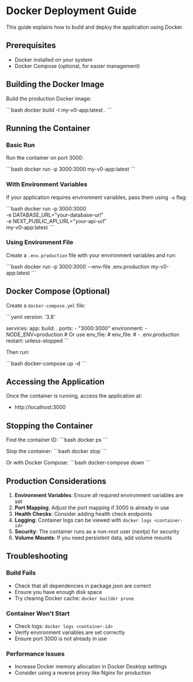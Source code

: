 # Docker Deployment Guide

This guide explains how to build and deploy the application using Docker.

## Prerequisites

- Docker installed on your system
- Docker Compose (optional, for easier management)

## Building the Docker Image

Build the production Docker image:

\`\`\`bash
docker build -t my-v0-app:latest .
\`\`\`

## Running the Container

### Basic Run

Run the container on port 3000:

\`\`\`bash
docker run -p 3000:3000 my-v0-app:latest
\`\`\`

### With Environment Variables

If your application requires environment variables, pass them using `-e` flag:

\`\`\`bash
docker run -p 3000:3000 \
  -e DATABASE_URL="your-database-url" \
  -e NEXT_PUBLIC_API_URL="your-api-url" \
  my-v0-app:latest
\`\`\`

### Using Environment File

Create a `.env.production` file with your environment variables and run:

\`\`\`bash
docker run -p 3000:3000 --env-file .env.production my-v0-app:latest
\`\`\`

## Docker Compose (Optional)

Create a `docker-compose.yml` file:

\`\`\`yaml
version: '3.8'

services:
  app:
    build: .
    ports:
      - "3000:3000"
    environment:
      - NODE_ENV=production
    # Or use env_file:
    # env_file:
    #   - .env.production
    restart: unless-stopped
\`\`\`

Then run:

\`\`\`bash
docker-compose up -d
\`\`\`

## Accessing the Application

Once the container is running, access the application at:
- http://localhost:3000

## Stopping the Container

Find the container ID:
\`\`\`bash
docker ps
\`\`\`

Stop the container:
\`\`\`bash
docker stop <container-id>
\`\`\`

Or with Docker Compose:
\`\`\`bash
docker-compose down
\`\`\`

## Production Considerations

1. **Environment Variables**: Ensure all required environment variables are set
2. **Port Mapping**: Adjust the port mapping if 3000 is already in use
3. **Health Checks**: Consider adding health check endpoints
4. **Logging**: Container logs can be viewed with `docker logs <container-id>`
5. **Security**: The container runs as a non-root user (nextjs) for security
6. **Volume Mounts**: If you need persistent data, add volume mounts

## Troubleshooting

### Build Fails
- Check that all dependencies in package.json are correct
- Ensure you have enough disk space
- Try clearing Docker cache: `docker builder prune`

### Container Won't Start
- Check logs: `docker logs <container-id>`
- Verify environment variables are set correctly
- Ensure port 3000 is not already in use

### Performance Issues
- Increase Docker memory allocation in Docker Desktop settings
- Consider using a reverse proxy like Nginx for production
